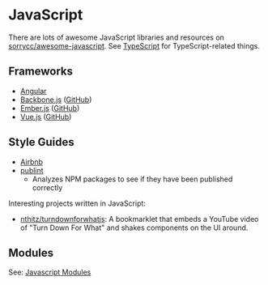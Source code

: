 # JavaScript

There are lots of awesome JavaScript libraries and resources on
[sorrycc/awesome-javascript](https://github.com/sorrycc/awesome-javascript). See
[TypeScript](programming/languages/typescript.md) for TypeScript-related things.

## Frameworks

- [Angular](/programming/frameworks/angular.md)
- [Backbone.js](https://backbonejs.org)
  ([GitHub](https://github.com/jashkenas/backbone))
- [Ember.js](https://emberjs.com)
  ([GitHub](https://github.com/emberjs/ember.js))
- [Vue.js](https://vuejs.org) ([GitHub](https://github.com/vuejs/core))

## Style Guides

- [Airbnb](https://github.com/airbnb/javascript)
- [publint](https://publint.dev/)
  - Analyzes NPM packages to see if they have been published correctly

Interesting projects written in JavaScript:

- [nthitz/turndownforwhatjs](https://github.com/nthitz/turndownforwhatjs): A
  bookmarklet that embeds a YouTube video of "Turn Down For What" and shakes
  components on the UI around.

## Modules

See: [Javascript Modules](programming/languages/javascript/modules.md)

